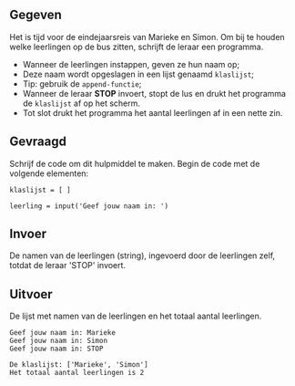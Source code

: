 ## Gegeven
Het is tijd voor de eindejaarsreis van Marieke en Simon. Om bij te houden welke leerlingen op de bus zitten, schrijft de leraar een programma.

* Wanneer de leerlingen instappen, geven ze hun naam op;
* Deze naam wordt opgeslagen in een lijst genaamd `klaslijst`;
* Tip: gebruik de `append-functie`;
* Wanneer de leraar **STOP** invoert, stopt de lus en drukt het programma de `klaslijst` af op het scherm.
* Tot slot drukt het programma het aantal leerlingen af in een nette zin.

## Gevraagd
Schrijf de code om dit hulpmiddel te maken. Begin de code met de volgende elementen:
```
klaslijst = [ ]

leerling = input('Geef jouw naam in: ')
```


## Invoer
De namen van de leerlingen (string), ingevoerd door de leerlingen zelf, totdat de leraar 'STOP' invoert.



## Uitvoer
De lijst met namen van de leerlingen en het totaal aantal leerlingen.

```
Geef jouw naam in: Marieke
Geef jouw naam in: Simon
Geef jouw naam in: STOP

De klaslijst: ['Marieke', 'Simon']
Het totaal aantal leerlingen is 2

```

